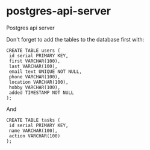 # postgres-api-server
Postgres api server

Don't forget to add the tables to the database first with:

```
CREATE TABLE users (
 id serial PRIMARY KEY,
 first VARCHAR(100),
 last VARCHAR(100),
 email text UNIQUE NOT NULL,
 phone VARCHAR(100),
 location VARCHAR(100),
 hobby VARCHAR(100),
 added TIMESTAMP NOT NULL
);
```
And
```
CREATE TABLE tasks (
 id serial PRIMARY KEY,
 name VARCHAR(100),
 action VARCHAR(100)
);
```
